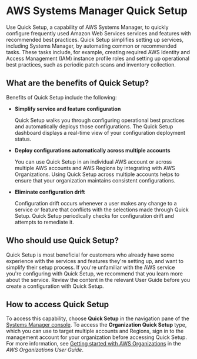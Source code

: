 # AWS Systems Manager Quick Setup<a name="systems-manager-quick-setup"></a>

Use Quick Setup, a capability of AWS Systems Manager, to quickly configure frequently used Amazon Web Services services and features with recommended best practices\. Quick Setup simplifies setting up services, including Systems Manager, by automating common or recommended tasks\. These tasks include, for example, creating required AWS Identity and Access Management \(IAM\) instance profile roles and setting up operational best practices, such as periodic patch scans and inventory collection\. 

## What are the benefits of Quick Setup?<a name="quick-setup-features"></a>

Benefits of Quick Setup include the following:
+ **Simplify service and feature configuration**

  Quick Setup walks you through configuring operational best practices and automatically deploys those configurations\. The Quick Setup dashboard displays a real\-time view of your configuration deployment status\. 
+ **Deploy configurations automatically across multiple accounts**

  You can use Quick Setup in an individual AWS account or across multiple AWS accounts and AWS Regions by integrating with AWS Organizations\. Using Quick Setup across multiple accounts helps to ensure that your organization maintains consistent configurations\.
+ **Eliminate configuration drift**

  Configuration drift occurs whenever a user makes any change to a service or feature that conflicts with the selections made through Quick Setup\. Quick Setup periodically checks for configuration drift and attempts to remediate it\.

## Who should use Quick Setup?<a name="quick-setup-audience"></a>

Quick Setup is most beneficial for customers who already have some experience with the services and features they're setting up, and want to simplify their setup process\. If you're unfamiliar with the AWS service you're configuring with Quick Setup, we recommend that you learn more about the service\. Review the content in the relevant User Guide before you create a configuration with Quick Setup\.

## How to access Quick Setup<a name="quick-setup-access"></a>

To access this capability, choose **Quick Setup** in the navigation pane of the [Systems Manager console](https://console.aws.amazon.com/systems-manager/quick-setup)\. To access the **Organization Quick Setup** type, which you can use to target multiple accounts and Regions, sign in to the management account for your organization before accessing Quick Setup\. For more information, see [Getting started with AWS Organizations](https://docs.aws.amazon.com/organizations/latest/userguide/orgs_getting-started.html) in the *AWS Organizations User Guide*\. 